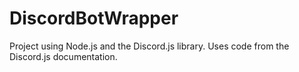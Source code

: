 # DiscordBotWrapper

Project using Node.js and the Discord.js library. Uses code from the Discord.js documentation.
